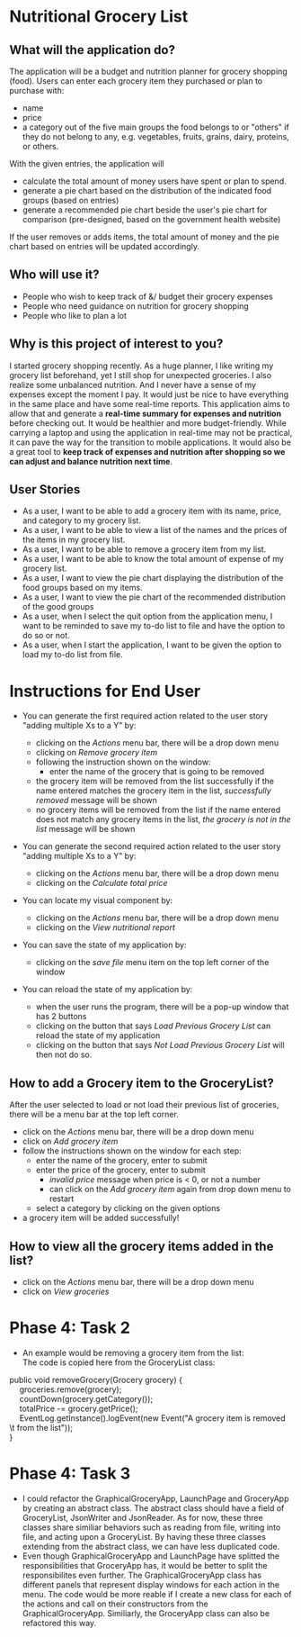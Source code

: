 # Nutritional Grocery List

## What will the application do?
The application will be a budget and nutrition planner for grocery shopping (food). 
Users can enter each grocery item they purchased or plan to purchase with:
- name
- price
- a category out of the five main groups the food belongs to or "others" if they do not belong to any,
e.g. vegetables, fruits, grains, dairy, proteins, or others. 

With the given entries, the application will 
- calculate the total amount of money users have spent or plan to spend.
- generate a pie chart based on the distribution of the indicated food groups (based on entries)
- generate a recommended pie chart beside the user's pie chart for comparison (pre-designed, based on the government health website)

If the user removes or adds items, the total amount of money and the pie chart based on entries will be updated accordingly.

## Who will use it?
- People who wish to keep track of &/ budget their grocery expenses
- People who need guidance on nutrition for grocery shopping
- People who like to plan a lot

## Why is this project of interest to you?
I started grocery shopping recently. As a huge planner, I like writing my grocery list beforehand, yet I still shop for unexpected groceries. I also realize some unbalanced nutrition. And I never have a sense of my expenses except the moment I pay. It would just be nice to have everything in the same place and have some real-time reports. This application aims to allow that and generate a **real-time summary for expenses and nutrition** before checking out. It would be healthier and more budget-friendly. While carrying a laptop and using the application in real-time may not be practical, it can pave the way for the transition to mobile applications. It would also be a great tool to **keep track of expenses and nutrition after shopping so we can adjust and balance nutrition next time**. 

## User Stories
- As a user, I want to be able to add a grocery item with its name, price, and category to my grocery list. 
- As a user, I want to be able to view a list of the names and the prices of the items in my grocery list.
- As a user, I want to be able to remove a grocery item from my list.
- As a user, I want to be able to know the total amount of expense of my grocery list.
- As a user, I want to view the pie chart displaying the distribution of the food groups based on my items.
- As a user, I want to view the pie chart of the recommended distribution of the good groups
- As a user, when I select the quit option from the application menu, I want to be reminded to save my to-do list to file and have the option to do so or not.
- As a user, when I start the application, I want to be given the option to load my to-do list from file.

# Instructions for End User
- You can generate the first required action related to the user story "adding multiple Xs to a Y" by:
    - clicking on the *Actions* menu bar, there will be a drop down menu
    - clicking on *Remove grocery item*
    - following the instruction shown on the window:
        - enter the name of the grocery that is going to be removed
    - the grocery item will be removed from the list successfully if the name entered matches the grocery item in the list, *successfully removed* message will be shown
    - no grocery items will be removed from the list if the name entered does not match any grocery items in the list, *the grocery is not in the list* message will be shown

- You can generate the second required action related to the user story "adding multiple Xs to a Y" by:
    - clicking on the *Actions* menu bar, there will be a drop down menu
    - clicking on the *Calculate total price*

- You can locate my visual component by:
    - clicking on the *Actions* menu bar, there will be a drop down menu
    - clicking on the *View nutritional report*

- You can save the state of my application by:
    - clicking on the *save file* menu item on the top left corner of the window

- You can reload the state of my application by:
    - when the user runs the program, there will be a pop-up window that has 2 buttons
    - clicking on the button that says *Load Previous Grocery List* can reload the state of my application
    - clicking on the button that says *Not Load Previous Grocery List* will then not do so.

## How to add a Grocery item to the GroceryList?
After the user selected to load or not load their previous list of groceries, there will be a menu bar at the top left corner. 
- click on the *Actions* menu bar, there will be a drop down menu
- click on *Add grocery item*
- follow the instructions shown on the window for each step:
    - enter the name of the grocery, enter to submit
    - enter the price of the grocery, enter to submit
        - *invalid price* message when price is < 0, or not a number
        - can click on the *Add grocery item* again from drop down menu to restart
    - select a category by clicking on the given options
- a grocery item will be added successfully!

## How to view all the grocery items added in the list?
- click on the *Actions* menu bar, there will be a drop down menu
- click on *View groceries*

# Phase 4: Task 2
- An example would be removing a grocery item from the list: \
The code is copied here from the GroceryList class:

public void removeGrocery(Grocery grocery) {\
        &emsp; groceries.remove(grocery);\
        &emsp; countDown(grocery.getCategory());\
        &emsp; totalPrice -= grocery.getPrice();\
        &emsp; EventLog.getInstance().logEvent(new Event("A grocery item is removed \t from the list"));\
    }

# Phase 4: Task 3
- I could refactor the GraphicalGroceryApp, LaunchPage and GroceryApp by creating an abstract class. The abstract class should have a field of GroceryList, JsonWriter and JsonReader. As for now, these three classes share similiar behaviors such as reading from file, writing into file, and acting upon a GroceryList. By having these three classes extending from the abstract class, we can have less duplicated code.
- Even though GraphicalGroceryApp and LaunchPage have splitted the responsibilities that GroceryApp has, it would be better to split the responsibilites even further. The GraphicalGroceryApp class has different panels that represent display windows for each action in the menu. The code would be more reable if I create a new class for each of the actions and call on their constructors from the GraphicalGroceryApp. Similiarly, the GroceryApp class can also be refactored this way.
